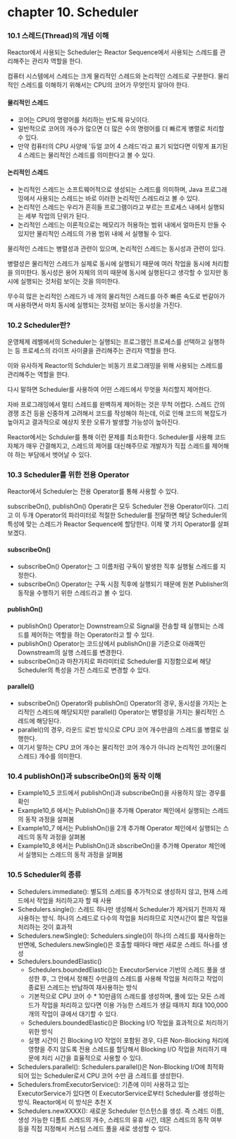 
# chapter 10. Scheduler


### 10.1 스레드(Thread)의 개념 이해

Reactor에서 사용되는 Scheduler는 Reactor Sequence에서 사용되는 스레드를 관리해주는 관리자 역할을 한다.

컴퓨터 시스템에서 스레드는 크게 물리적인 스레드와 논리적인 스레드로 구분한다.
물리적인 스레드를 이해하기 위해서는 CPU의 코어가 무엇인지 알아야 한다.

#### 물리적인 스레드

* 코어는 CPU의 명령어를 처리하는 반도체 유닛이다.
* 일반적으로 코어의 개수가 많으면 더 많은 수의 명령어를 더 빠르게 병렬로 처리할 수 있다.
* 만약 컴퓨터의 CPU 사양에 '듀얼 코어 4 스레드'라고 표기 되었다면 이렇게 표기된 4 스레드는 물리적인 스레드를 의미한다고 볼 수 있다.

#### 논리적인 스레드

* 논리적인 스레드는 소프트웨어적으로 생성되는 스레드를 의미하며, Java 프로그래밍에서 사용되는 스레드는 바로 이러한 논리적인 스레드라고 볼 수 있다.
* 논리적인 스레드는 우리가 흔히들 프로그램이라고 부르는 프로세스 내에서 실행되는 세부 작업의 단위가 된다.
* 논리적인 스레드는 이론적으로는 메모리가 허용하는 범위 내에서 얼마든지 만들 수 있지만 물리적인 스레드의 가용 범위 내에 서 실행될 수 있다.

물리적인 스레드는 병렬성과 관련이 있으며, 논리적인 스레드는 동시성과 관련이 있다.

병렬성은 물리적인 스레드가 실제로 동시에 실행되기 때문에 여러 작업을 동시에 처리함을 의미한다.
동시성은 용어 자체의 의미 때문에 동시에 실행된다고 생각할 수 있지만 동시에 실행되는 것처럼 보이는 것을 의미한다.

무수히 많은 논리적인 스레드가 네 개의 물리적인 스레드를 아주 빠른 속도로 번갈아가며 사용하면서 마치 동시에 실행되는 것처럼 보이는 동시성을 가진다.

### 10.2 Scheduler란?


운영체제 레벨에서의 Scheduler는 실행되는 프로그램인 프로세스를 선택하고 실행하는 등 프로세스의 라이프 사이클을 관리해주는 관리자 역할을 한다.

이와 유사하게 Reactor의 Schduler는 비동기 프로그래밍을 위해 사용되는 스레드를 관리해주는 역할을 한다.

다시 말하면 Scheduler를 사용하여 어떤 스레드에서 무엇을 처리할지 제어한다.

자바 프로그래밍에서 멀티 스레드를 완벽하게 제어하는 것은 무척 어렵다.
스레드 간의 경쟁 조건 등을 신중하게 고려해서 코드를 작성해야 하는데, 이로 인해 코드의 복잡도가 높아지고 결과적으로 예상치 못한 오류가 발생할 가능성이 높아진다.

Reactor에서는 Schduler를 통해 이런 문제를 최소화한다.
Scheduler를 사용해 코드 자체가 매우 간결해지고, 스레드의 제어를 대신해주므로 개발자가 직접 스레드를 제어해야 하는 부담에서 벗어날 수 있다.

### 10.3 Scheduler를 위한 전용 Operator

Reactor에서 Scheduler는 전용 Operator를 통해 사용할 수 있다.

subscribeOn(), publishOn() Operatir은 모두 Scheduler 전용 Operator이다.
그리고 이 두개 Operator의 파라미터로 적절한 Scheduler를 전달하면 해당 Scheduler의 특성에 맞는 스레드가 Reactor Sequence에 할당한다.
이제 몇 가지 Operator를 살펴보겠다. 

#### subscribeOn()

* subscribeOn() Operator는 그 이름처럼 구독이 발생한 직후 실행될 스레드를 지정한다.
* subscribeOn() Operator는 구독 시점 직후에 실행되기 때문에 원본 Publisher의 동작을 수행하기 위한 스레드라고 볼 수 있다.

#### publishOn()

* publishOn() Operator는 Downstream으로 Signal을 전송할 때 실행되는 스레드를 제어하는 역할을 하는 Operator라고 할 수 있다.
* publishOn() Operator는 코드상에서 publishOn()을 기준으로 아래쪽인 Downstream의 실행 스레드를 변경한다.
* subscribeOn()과 마찬가지로 파라미터로 Scheduler를 지정함으로써 해당 Scheduler의 특성을 가진 스레드로 변경할 수 있다.

#### parallel()

* subscribeOn() Operator와 publishOn() Operator의 경우, 동시성을 가지는 논리적인 스레드에 해당되지만 parallel() Operator는 병렬성을 가지는 물리적인 스레드에 해당된다.
* parallel()의 경우, 라운드 로빈 방식으로 CPU 코어 개수만큼의 스레드를 병렬로 실행한다.
* 여기서 말하는 CPU 코어 개수는 물리적인 코어 개수가 아니라 논리적인 코어(물리 스레드) 개수를 의미한다.

### 10.4 publishOn()과 subscribeOn()의 동작 이해

* Example10_5 코드에서 publishOn()과 subscribeOn()을 사용하지 않는 경우를 확인
* Example10_6 에서는 PublishOn()을 추가해 Operator 체인에서 실행되는 스레드의 동작 과정을 살펴봄
* Example10_7 에서는 PublishOn()을 2개 추가해 Operator 체인에서 실행되는 스레드의 동작 과정을 살펴봄
* Example10_8 에서는 PublishOn()과 sbscribeOn()을 추가해 Operator 체인에서 실행되는 스레드의 동작 과정을 살펴봄

### 10.5 Scheduler의 종류

* Schedulers.immediate(): 별도의 스레드를 추가적으로 생성하지 않고, 현재 스레드에서 작업을 처리하고자 할 때 사용 
* Schedulers.single(): 스레드 하나만 생성해서 Scheduler가 제거되기 전까지 재사용하는 방식. 하나의 스레드로 다수의 작업을 처리하므로 지연시간이 짧은 작업을 처리하는 것이 효과적
* Schedulers.newSingle(): Schedulers.single()이 하나의 스레드를 재사용하는 반면에, Schedulers.newSingle()은 호출할 때마다 매번 새로운 스레드 하나를 생성
* Schedulers.boundedElastic()
  * Schedulers.boundedElastic()는 ExecutorService 기반의 스레드 풀을 생성한 후, 그 안에서 정해진 수만큼의 스레드를 사용해 작업을 처리하고 작업이 종료된 스레드는 반납하여 재사용하는 방식
  * 기본적으로 CPU 코어 수 * 10만큼의 스레드를 생성하며, 풀에 있는 모든 스레드가 작업을 처리하고 있다면 이용 가능한 스레드가 생길 때까지 최대 100,000개의 작업이 큐에서 대기할 수 있다.
  * Schedulers.boundedElastic()은 Blocking I/O 작업을 효과적으로 처리하기 위한 방식
  * 실행 시간이 긴 Blocking I/O 작업이 포함된 경우, 다른 Non-Blocking 처리에 영향을 주지 않도록 전용 스레드를 할당해서 Blocking I/O 작업을 처리하기 때문에 처리 시간을 효율적으로 사용할 수 있다.
* Schedulers.parallel(): Schedulers.parallel()은 Non-Blocking I/O에 최적화되어 있는 Scheduler로서 CPU 코어 수만 큼 스레드를 생성한다.
* Schedulers.fromExecutorService(): 기존에 이미 사용하고 있는 ExecutorService가 있다면 이 ExecutorService로부터 Scheduler를 생성하는 방식. Reactor에서 이 방식은 추천 X
* Schedulers.newXXXX(): 새로운 Scheduler 인스턴스를 생성. 즉 스레드 이름, 생성 가능한 디폴트 스레드의 개수, 스레드의 유휴 시간, 데몬 스레드의 동작 여부 등을 직접 지정해서 커스텀 스레드 풀을 새로 생성할 수 있다.

